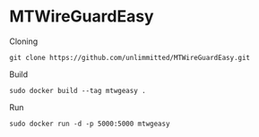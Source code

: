 # MTWireGuardEasy

Cloning
```console
git clone https://github.com/unlimmitted/MTWireGuardEasy.git
```

Build
```console
sudo docker build --tag mtwgeasy .
```

Run
```console
sudo docker run -d -p 5000:5000 mtwgeasy
```
